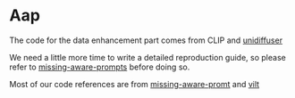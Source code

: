 # Aap

The code for the data enhancement part comes from CLIP and [unidiffuser](https://github.com/thu-ml/unidiffuser)

We need a little more time to write a detailed reproduction guide, so please refer to [missing-aware-prompts](https://github.com/YiLunLee/missing_aware_prompts) before doing so.

Most of our code references are from [missing-aware-promt](https://github.com/YiLunLee/missing_aware_prompts) and [vilt](https://github.com/dandelin/ViLT)
